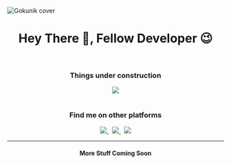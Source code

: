 ![Gokunik cover](https://user-images.githubusercontent.com/57342034/129469853-d8243b6c-975e-4042-aeed-6e99ae1a7484.gif)

<h1 align="center">Hey There 👋, Fellow Developer 😉</h1>
<br>
<div align="center">
  <h3> Things under construction </h3>
  <img src="https://media3.giphy.com/media/hV1dkT2u1gqTUpKdKy/giphy.gif?cid=ecf05e47k61gkeoxe1v4by3pp84005p386bbf9bdr00ig21u&rid=giphy.gif&ct=g">
</div>
<!-- <h5 align="center">
  All of my repositories are private at the moment. <br> I am trying to organise my github repos in more organised way.
 </h5> -->
<!-- <div align="center" >
  <h4 >
    So you came to see my github profile. Interesting! I wish you are not stoking me, On "Github"! 😆. <br>
    But in case you want, checkout my social media handles. You will find great things there 😉. <br>
    Anyway, I'm <strong><em> Nitesh khatri </em> </strong>. You can find me on social media with the alias <strong><em> "gokunik"</em> </strong> 😎. <br>
    I am a computer science student, on the path to become a <strong><em> full stack developer </em> </strong>😃.
  </h4>
</div>  -->
<br>
<h3 align="center">
  Find me on other platforms
 </h3>
<div align="center">
    <a href="https://gokunik.me/">
        <img src="https://img.shields.io/badge/%20-gokunik.me-red?style=for-the-badge&logo=google-chrome&logoColor=white">
    </a>
    &nbsp;
    <a href="https://www.linkedin.com/in/gokunik/">
        <img src="https://img.shields.io/badge/%20-gokunik-0e76a8?style=for-the-badge&logo=Linkedin&logoColor=white">
    </a>
  &nbsp;
    <a href="https://www.twitter.com/Goku_Nik/">
        <img src="https://img.shields.io/badge/%20-gokunik-00acee?style=for-the-badge&logo=twitter&labelColor=00acee&logoColor=white">
    </a>
  <hr>
</div>

<div align="center">
  <h4 > More Stuff Coming Soon 
  </h4>
</div>


<!--
**gokunik/gokunik** is a ✨ _special_ ✨ repository because its `README.md` (this file) appears on your GitHub profile.

Here are some ideas to get you started:

- 🔭 I’m currently working on ...
- 🌱 I’m currently learning ...
- 👯 I’m looking to collaborate on ...
- 🤔 I’m looking for help with ...
- 💬 Ask me about ...
- 📫 How to reach me: ...
- 😄 Pronouns: ...
- ⚡ Fun fact: ...
-->
